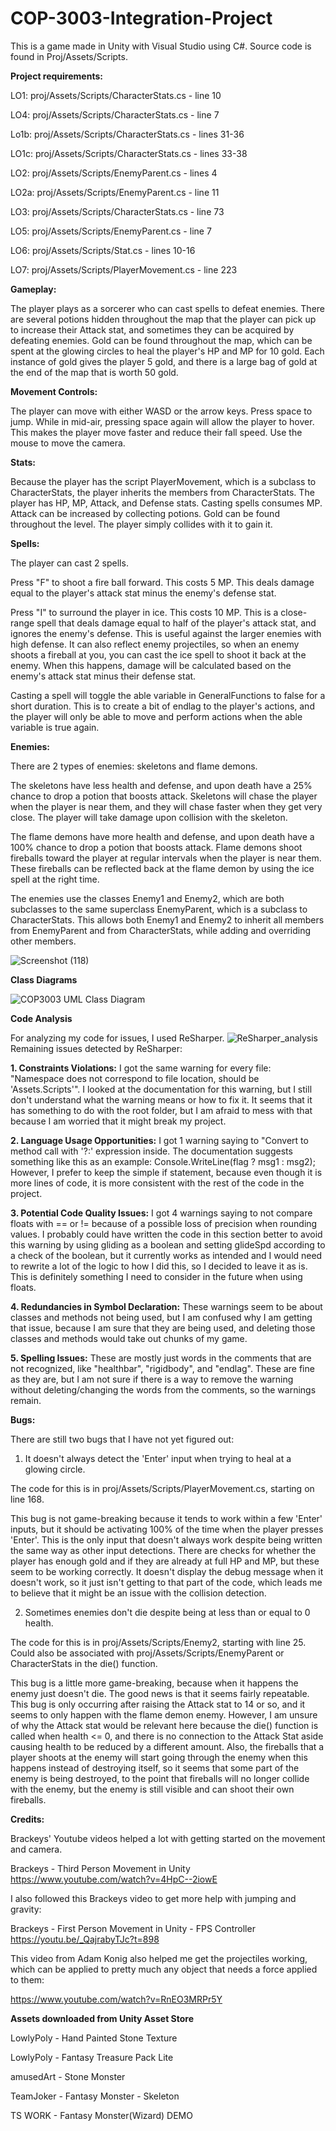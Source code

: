 # COP-3003-Integration-Project
This is a game made in Unity with Visual Studio using C#. Source code is found in Proj/Assets/Scripts.

**Project requirements:**

LO1: proj/Assets/Scripts/CharacterStats.cs - line 10

LO4: proj/Assets/Scripts/CharacterStats.cs - line 7

Lo1b: proj/Assets/Scripts/CharacterStats.cs - lines 31-36

LO1c: proj/Assets/Scripts/CharacterStats.cs - lines 33-38

LO2: proj/Assets/Scripts/EnemyParent.cs - lines 4

LO2a: proj/Assets/Scripts/EnemyParent.cs - line 11

LO3: proj/Assets/Scripts/CharacterStats.cs - line 73

LO5: proj/Assets/Scripts/EnemyParent.cs - line 7

LO6: proj/Assets/Scripts/Stat.cs - lines 10-16

LO7: proj/Assets/Scripts/PlayerMovement.cs - line 223

**Gameplay:**

The player plays as a sorcerer who can cast spells to defeat enemies. There are several potions hidden throughout the map that the player can pick up to increase their Attack stat, and sometimes they can be acquired by defeating enemies. Gold can be found throughout the map, which can be spent at the glowing circles to heal the player's HP and MP for 10 gold. Each instance of gold gives the player 5 gold, and there is a large bag of gold at the end of the map that is worth 50 gold.

**Movement Controls:**

The player can move with either WASD or the arrow keys. Press space to jump. While in mid-air, pressing space again will allow the player to hover. This makes the player move faster and reduce their fall speed. Use the mouse to move the camera.

**Stats:**

Because the player has the script PlayerMovement, which is a subclass to CharacterStats, the player inherits the members from CharacterStats.
The player has HP, MP, Attack, and Defense stats.
Casting spells consumes MP.
Attack can be increased by collecting potions.
Gold can be found throughout the level. The player simply collides with it to gain it.

**Spells:**

The player can cast 2 spells.

Press "F" to shoot a fire ball forward. This costs 5 MP. This deals damage equal to the player's attack stat minus the enemy's defense stat.

Press "I" to surround the player in ice. This costs 10 MP. This is a close-range spell that deals damage equal to half of the player's attack stat, and ignores the enemy's defense. This is useful against the larger enemies with high defense. It can also reflect enemy projectiles, so when an enemy shoots a fireball at you, you can cast the ice spell to shoot it back at the enemy. When this happens, damage will be calculated based on the enemy's attack stat minus their defense stat.

Casting a spell will toggle the able variable in GeneralFunctions to false for a short duration. This is to create a bit of endlag to the player's actions, and the player will only be able to move and perform actions when the able variable is true again.

**Enemies:**

There are 2 types of enemies: skeletons and flame demons.

The skeletons have less health and defense, and upon death have a 25% chance to drop a potion that boosts attack.
Skeletons will chase the player when the player is near them, and they will chase faster when they get very close. The player will take damage upon collision with the skeleton.

The flame demons have more health and defense, and upon death have a 100% chance to drop a potion that boosts attack.
Flame demons shoot fireballs toward the player at regular intervals when the player is near them. These fireballs can be reflected back at the flame demon by using the ice spell at the right time.

The enemies use the classes Enemy1 and Enemy2, which are both subclasses to the same superclass EnemyParent, which is a subclass to CharacterStats.
This allows both Enemy1 and Enemy2 to inherit all members from EnemyParent and from CharacterStats, while adding and overriding other members.

![Screenshot (118)](https://user-images.githubusercontent.com/42978071/146262590-27c3d830-d663-47a4-8090-5849f10ca867.png)

**Class Diagrams**

![COP3003 UML Class Diagram](https://user-images.githubusercontent.com/42978071/146299544-836da752-01a9-4b6d-a31c-5960183c37aa.png)

**Code Analysis**

For analyzing my code for issues, I used ReSharper.
![ReSharper_analysis](https://user-images.githubusercontent.com/42978071/146270187-92fbfaa4-6b05-43a9-954e-ff02a56e1a1c.PNG)
Remaining issues detected by ReSharper:

**1. Constraints Violations:** I got the same warning for every file: "Namespace does not correspond to file location, should be 'Assets.Scripts'". I looked at the documentation for this warning, but I still don't understand what the warning means or how to fix it. It seems that it has something to do with the root folder, but I am afraid to mess with that because I am worried that it might break my project.

**2. Language Usage Opportunities:** I got 1 warning saying to "Convert to method call with '?:' expression inside. The documentation suggests something like this as an example: Console.WriteLine(flag ? msg1 : msg2); However, I prefer to keep the simple if statement, because even though it is more lines of code, it is more consistent with the rest of the code in the project.

**3. Potential Code Quality Issues:** I got 4 warnings saying to not compare floats with == or != because of a possible loss of precision when rounding values. I probably could have written the code in this section better to avoid this warning by using gliding as a boolean and setting glideSpd according to a check of the boolean, but it currently works as intended and I would need to rewrite a lot of the logic to how I did this, so I decided to leave it as is. This is definitely something I need to consider in the future when using floats.

**4. Redundancies in Symbol Declaration:** These warnings seem to be about classes and methods not being used, but I am confused why I am getting that issue, because I am sure that they are being used, and deleting those classes and methods would take out chunks of my game.

**5. Spelling Issues:** These are mostly just words in the comments that are not recognized, like "healthbar", "rigidbody", and "endlag". These are fine as they are, but I am not sure if there is a way to remove the warning without deleting/changing the words from the comments, so the warnings remain.

**Bugs:**

There are still two bugs that I have not yet figured out:

1. It doesn't always detect the 'Enter' input when trying to heal at a glowing circle.

The code for this is in proj/Assets/Scripts/PlayerMovement.cs, starting on line 168.

This bug is not game-breaking because it tends to work within a few 'Enter' inputs, but it should be activating 100% of the time when the player presses 'Enter'. This is the only input that doesn't always work despite being written the same way as other input detections. There are checks for whether the player has enough gold and if they are already at full HP and MP, but these seem to be working correctly. It doesn't display the debug message when it doesn't work, so it just isn't getting to that part of the code, which leads me to believe that it might be an issue with the collision detection.

2. Sometimes enemies don't die despite being at less than or equal to 0 health.

The code for this is in proj/Assets/Scripts/Enemy2, starting with line 25.
Could also be associated with proj/Assets/Scripts/EnemyParent or CharacterStats in the die() function.

This bug is a little more game-breaking, because when it happens the enemy just doesn't die. The good news is that it seems fairly repeatable. This bug is only occurring after raising the Attack stat to 14 or so, and it seems to only happen with the flame demon enemy. However, I am unsure of why the Attack stat would be relevant here because the die() function is called when health <= 0, and there is no connection to the Attack Stat aside causing health to be reduced by a different amount. Also, the fireballs that a player shoots at the enemy will start going through the enemy when this happens instead of destroying itself, so it seems that some part of the enemy is being destroyed, to the point that fireballs will no longer collide with the enemy, but the enemy is still visible and can shoot their own fireballs.

**Credits:**

Brackeys' Youtube videos helped a lot with getting started on the movement and camera.

Brackeys - Third Person Movement in Unity https://www.youtube.com/watch?v=4HpC--2iowE

I also followed this Brackeys video to get more help with jumping and gravity:

Brackeys - First Person Movement in Unity - FPS Controller https://youtu.be/_QajrabyTJc?t=898

This video from Adam Konig also helped me get the projectiles working, which can be applied to pretty much any object that needs a force applied to them:

https://www.youtube.com/watch?v=RnEO3MRPr5Y

**Assets downloaded from Unity Asset Store**

LowlyPoly - Hand Painted Stone Texture

LowlyPoly - Fantasy Treasure Pack Lite

amusedArt - Stone Monster

TeamJoker - Fantasy Monster - Skeleton

TS WORK - Fantasy Monster(Wizard) DEMO 


